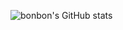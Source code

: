 ![bonbon's GitHub stats](https://github-readme-stats.vercel.app/api?username=Bonbon315&theme=dark&show_icons=true)
